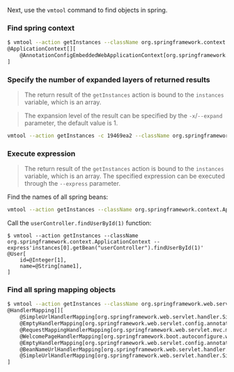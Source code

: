 Next, use the `vmtool` command to find objects in spring.

### Find spring context

```bash
$ vmtool --action getInstances --className org.springframework.context.ApplicationContext
@ApplicationContext[][
    @AnnotationConfigEmbeddedWebApplicationContext[org.springframework.boot.context.embedded.AnnotationConfigEmbeddedWebApplicationContext@12028586: startup date [Thu May 13 16:08:38 UTC 2021]; root of context hierarchy],
]
```

### Specify the number of expanded layers of returned results

> The return result of the `getInstances` action is bound to the `instances` variable, which is an array.

> The expansion level of the result can be specified by the `-x`/`--expand` parameter, the default value is 1.

```bash
vmtool --action getInstances -c 19469ea2 --className org.springframework.context.ApplicationContext -x 2
```

### Execute expression

> The return result of the `getInstances` action is bound to the `instances` variable, which is an array. The specified expression can be executed through the `--express` parameter.

Find the names of all spring beans:

```bash
vmtool --action getInstances --className org.springframework.context.ApplicationContext --express'instances[0].getBeanDefinitionNames()'
```

Call the `userController.findUserById(1)` function:

```
$ vmtool --action getInstances --className org.springframework.context.ApplicationContext --express'instances[0].getBean("userController").findUserById(1)'
@User[
    id=@Integer[1],
    name=@String[name1],
]
```

### Find all spring mapping objects

```bash
$ vmtool --action getInstances --className org.springframework.web.servlet.HandlerMapping
@HandlerMapping[][
    @SimpleUrlHandlerMapping[org.springframework.web.servlet.handler.SimpleUrlHandlerMapping@5d3819c8],
    @EmptyHandlerMapping[org.springframework.web.servlet.config.annotation.WebMvcConfigurationSupport$EmptyHandlerMapping@11d509ba],
    @RequestMappingHandlerMapping[org.springframework.web.servlet.mvc.method.annotation.RequestMappingHandlerMapping@56a5f2e3],
    @WelcomePageHandlerMapping[org.springframework.boot.autoconfigure.web.WebMvcAutoConfiguration$WelcomePageHandlerMapping@4c0a4ed3],
    @EmptyHandlerMapping[org.springframework.web.servlet.config.annotation.WebMvcConfigurationSupport$EmptyHandlerMapping@51e1f8c3],
    @BeanNameUrlHandlerMapping[org.springframework.web.servlet.handler.BeanNameUrlHandlerMapping@68c0a39c],
    @SimpleUrlHandlerMapping[org.springframework.web.servlet.handler.SimpleUrlHandlerMapping@110b768d],
]
```
